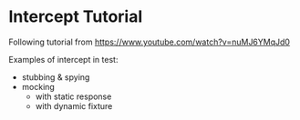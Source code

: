 # Intercept Tutorial

Following tutorial from https://www.youtube.com/watch?v=nuMJ6YMqJd0 

Examples of intercept in test:
* stubbing & spying
* mocking
    * with static response
    * with dynamic fixture
